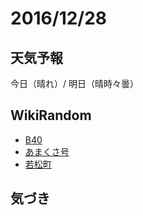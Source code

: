# 2016/12/28

## 天気予報

今日（晴れ）/ 明日（晴時々曇）

## WikiRandom

* [B40](https://ja.wikipedia.org/wiki/B40)
* [あまくさ号](https://ja.wikipedia.org/wiki/%E3%81%82%E3%81%BE%E3%81%8F%E3%81%95%E5%8F%B7)
* [若松町](https://ja.wikipedia.org/wiki/%E8%8B%A5%E6%9D%BE%E7%94%BA)

## 気づき

